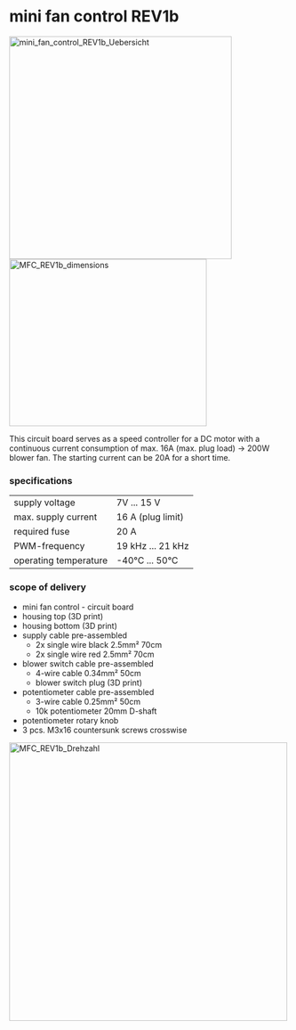# mini fan control REV1b

<img width="400" height="400" alt="mini_fan_control_REV1b_Uebersicht" src="https://github.com/user-attachments/assets/3f47e91c-7e48-4195-b008-d733e358b581" />
<img width="355" height="300" alt="MFC_REV1b_dimensions" src="https://github.com/user-attachments/assets/4f30eae7-aa1e-4ce4-a4a7-f0a8c3bc0b58" />

This circuit board serves as a speed controller for a DC motor with a continuous current consumption of max. 16A (max. plug load) -> 200W blower fan. The starting current can be 20A for a short time.

### specifications
<table class="vclTable">
  <tr>
    <td>
      supply voltage
    </td>
    <td colspan="2">
      7V ... 15 V
    </td>
  </tr>
  <tr>
    <td>
      max. supply current
    </td>
    <td colspan="2">
      16 A (plug limit)
    </td>
</tr>
 <tr>
  <td>
    required fuse
  </td>
  <td colspan="2">
    20 A
  </td>
</tr>
<tr>
  <td>
    PWM-frequency
  </td>
  <td colspan="2">
    19 kHz ... 21 kHz
  </td>
</tr>
<tr>
  <td>
    operating temperature
  </td>
  <td colspan="2">
    -40°C ... 50°C
  </td>
</tr>
</table>  
  


### scope of delivery

- mini fan control - circuit board
- housing top (3D print)
- housing bottom (3D print)
- supply cable pre-assembled
  - 2x single wire black 2.5mm² 70cm
  - 2x single wire red 2.5mm² 70cm
- blower switch cable pre-assembled
  - 4-wire cable 0.34mm² 50cm
  - blower switch plug (3D print)
- potentiometer cable pre-assembled
  - 3-wire cable 0.25mm² 50cm
  - 10k potentiometer 20mm D-shaft
- potentiometer rotary knob
- 3 pcs. M3x16 countersunk screws crosswise  
 

<img width="500" height="500" alt="MFC_REV1b_Drehzahl" src="https://github.com/user-attachments/assets/f49f6c45-e8cd-476c-ba89-ab7b54683a2c" />

